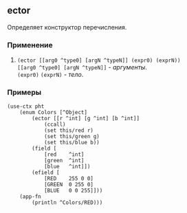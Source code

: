 ## ector
Определяет конструктор перечисления.

### Применение

1. `(ector [[arg0 ^type0] [argN ^typeN]] (expr0) (exprN))`<br>
   `[[arg0 ^type0] [argN ^typeN]]` - _аргументы_.<br>
   `(expr0)` `(exprN)` - _тело_.

### Примеры

```pihta
(use-ctx pht
    (enum Colors [^Object]
        (ector [[r ^int] [g ^int] [b ^int]]
            (ccall)
            (set this/red r)
            (set this/green g)
            (set this/blue b))
        (field [
            [red    ^int]
            [green  ^int]
            [blue   ^int]])
        (efield [
            [RED    255 0 0]
            [GREEN  0 255 0]
            [BLUE   0 0 255]]))
    (app-fn
        (println ^Colors/RED)))
```